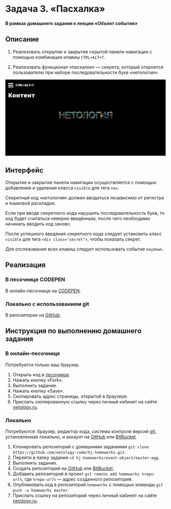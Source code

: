 # Задача 3. «Пасхалка»

#### В рамках домашнего задания к лекции «Объект события»

## Описание

1. Реализовать открытие и закрытие скрытой панели навигации с помощью комбинации клавиш `CTRL+ALT+T`.

2. Реализовать функционал «пасхалки» — секрета, который откроется пользователю при наборе последовательности букв «нетология»:

!["Пасхалка"](./res/easter-egg.gif)

## Интерфейс

Открытие и закрытие панели навигации осуществляется с помощью добавления и удаления класса `visible` для тега `nav`.

Секретный код _«нетология»_ должен вводиться независимо от регистра и языковой раскладки.

Если при вводе секретного кода нарушить последовательность букв, то код будет считаться неверно введённым, после чего необходимо начинать вводить код заново.

После успешного введения секретного кода следует установить класс `visible` для тега `<div class="secret">`, чтобы показать секрет.

Для отслеживания всех клавиш следует использовать событие `keydown`.

## Реализация

### В песочнице CODEPEN

В онлайн-песочнице на [CODEPEN](https://codepen.io/solarrust/pen/MpMxwd).

### Локально с использованием git

В репозитории на [GitHub](https://github.com/netology-code/hj-homeworks/tree/master/event-object/easter-egg).

## Инструкция по выполнению домашнего задания

### В онлайн-песочнице

Потребуется только ваш браузер.

1. Открыть код в [песочнице](https://codepen.io/solarrust/pen/MpMxwd).
2. Нажать кнопку «Fork».
3. Выполнить задание.
4. Нажать кнопку «Save».
5. Скопировать адрес страницы, открытой в браузере.
6. Прислать скопированную ссылку через личный кабинет на сайте [netology.ru](http://netology.ru/).    

### Локально

Потребуются: браузер, редактор кода, система контроля версий [git](https://git-scm.com), установленная локально, и аккаунт на [GitHub](https://github.com/) или [BitBucket](https://bitbucket.org/).

1. Клонировать репозиторий с домашними заданиями `git clone https://github.com/netology-code/hj-homeworks.git`.
2. Перейти в папку задания `cd hj-homeworks/event-object/easter-egg`.
3. Выполнить задание.
4. Создать репозиторий на [GitHub](https://github.com/) или [BitBucket](https://bitbucket.org/).
5. Добавить репозиторий в проект `git remote add homeworks %repo-url%`, где `%repo-url%` — адрес созданного репозитория.
6. Опубликовать код в репозиторий `homeworks` с помощью команды `git push -u homeworks master`.
7. Прислать ссылку на репозиторий через личный кабинет на сайте [netology.ru](http://netology.ru/).
